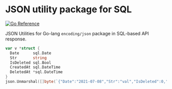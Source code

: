 # JSON utility package for SQL

[![Go Reference](https://pkg.go.dev/badge/github.com/kamiaka/go-jsonutil/sql.svg)](https://pkg.go.dev/github.com/kamiaka/go-jsonutil/sql)

JSON Utilities for Go-lang `encoding/json` package in SQL-based API response.

```go
var v *struct {
  Date      sql.Date
  Str       string
  IsDeleted sql.Bool
  CreatedAt sql.DateTime
  DeletedAt *sql.DateTime
}
json.Unmarshal([]byte(`{"Date":"2021-07-08","Str":"val","IsDeleted":0,"CreatedAt":"2021-07-07 12:34:56","DeletedAt":null}`), &v)
```